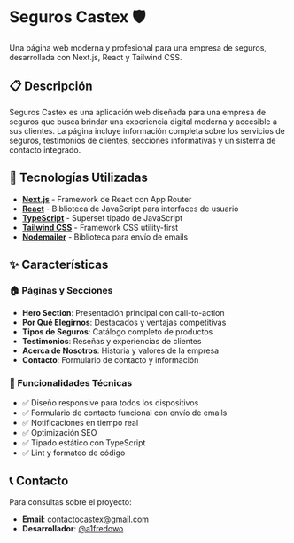 # Seguros Castex 🛡️

Una página web moderna y profesional para una empresa de seguros, desarrollada con Next.js, React y Tailwind CSS.

## 📋 Descripción

Seguros Castex es una aplicación web diseñada para una empresa de seguros que busca brindar una experiencia digital moderna y accesible a sus clientes. La página incluye información completa sobre los servicios de seguros, testimonios de clientes, secciones informativas y un sistema de contacto integrado.

## 🚀 Tecnologías Utilizadas

- **[Next.js](https://nextjs.org/)** - Framework de React con App Router
- **[React](https://react.dev/)** - Biblioteca de JavaScript para interfaces de usuario
- **[TypeScript](https://www.typescriptlang.org/)** - Superset tipado de JavaScript
- **[Tailwind CSS](https://tailwindcss.com/)** - Framework CSS utility-first
- **[Nodemailer](https://nodemailer.com/)** - Biblioteca para envío de emails

## ✨ Características

### 🏠 Páginas y Secciones
- **Hero Section**: Presentación principal con call-to-action
- **Por Qué Elegirnos**: Destacados y ventajas competitivas
- **Tipos de Seguros**: Catálogo completo de productos
- **Testimonios**: Reseñas y experiencias de clientes
- **Acerca de Nosotros**: Historia y valores de la empresa
- **Contacto**: Formulario de contacto y información

### 🔧 Funcionalidades Técnicas
- ✅ Diseño responsive para todos los dispositivos
- ✅ Formulario de contacto funcional con envío de emails
- ✅ Notificaciones en tiempo real
- ✅ Optimización SEO
- ✅ Tipado estático con TypeScript
- ✅ Lint y formateo de código

## 📞 Contacto

Para consultas sobre el proyecto:
- **Email**: contactocastex@gmail.com
- **Desarrollador**: [@a1fredowo](https://github.com/a1fredowo)
